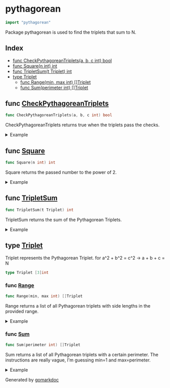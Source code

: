 <!-- Code generated by gomarkdoc. DO NOT EDIT -->

# pythagorean

```go
import "pythagorean"
```

Package pythagorean is used to find the triplets that sum to N.

## Index

- [func CheckPythagoreanTriplets(a, b, c int) bool](<#func-checkpythagoreantriplets>)
- [func Square(n int) int](<#func-square>)
- [func TripletSum(t Triplet) int](<#func-tripletsum>)
- [type Triplet](<#type-triplet>)
  - [func Range(min, max int) []Triplet](<#func-range>)
  - [func Sum(perimeter int) []Triplet](<#func-sum>)


## func [CheckPythagoreanTriplets](<https://github.com/vpayno/exercism-workspace/blob/main/go/pythagorean-triplet/pythagorean_triplet.go#L35>)

```go
func CheckPythagoreanTriplets(a, b, c int) bool
```

CheckPythagoreanTriplets returns true when the triplets pass the checks.

<details><summary>Example</summary>
<p>

```go
{
	fmt.Printf("%v\n", CheckPythagoreanTriplets(-1, -1, -1))
	fmt.Printf("%v\n", CheckPythagoreanTriplets(0, 0, 0))
	fmt.Printf("%v\n", CheckPythagoreanTriplets(1, 2, 3))
	fmt.Printf("%v\n", CheckPythagoreanTriplets(3, 2, 1))
	fmt.Printf("%v\n", CheckPythagoreanTriplets(3, 4, 5))

}
```

#### Output

```
false
true
false
false
true
```

</p>
</details>

## func [Square](<https://github.com/vpayno/exercism-workspace/blob/main/go/pythagorean-triplet/pythagorean_triplet.go#L30>)

```go
func Square(n int) int
```

Square returns the passed number to the power of 2.

<details><summary>Example</summary>
<p>

```go
{
	fmt.Printf("%d^2 = %d\n", -5, 25)
	fmt.Printf("%d^2 = %d\n", 0, 0)
	fmt.Printf("%d^2 = %d\n", 5, 25)

}
```

#### Output

```
-5^2 = 25
0^2 = 0
5^2 = 25
```

</p>
</details>

## func [TripletSum](<https://github.com/vpayno/exercism-workspace/blob/main/go/pythagorean-triplet/pythagorean_triplet.go#L50>)

```go
func TripletSum(t Triplet) int
```

TripletSum returns the sum of the Pythagorean Triplets.

<details><summary>Example</summary>
<p>

```go
{
	cases := []Triplet{
		Triplet{0, 0, 0},
		Triplet{1, 2, 3},
		Triplet{3, 4, 5},
	}

	for _, c := range cases {
		fmt.Printf("Sum(%v) = %d\n", c, TripletSum(c))
	}

}
```

#### Output

```
Sum([0 0 0]) = 0
Sum([1 2 3]) = 6
Sum([3 4 5]) = 12
```

</p>
</details>

## type [Triplet](<https://github.com/vpayno/exercism-workspace/blob/main/go/pythagorean-triplet/pythagorean_triplet.go#L6>)

Triplet represents the Pythagorean Triplet. for a^2 \+ b^2 = c^2 \-\> a \+ b \+ c = N

```go
type Triplet [3]int
```

### func [Range](<https://github.com/vpayno/exercism-workspace/blob/main/go/pythagorean-triplet/pythagorean_triplet.go#L9>)

```go
func Range(min, max int) []Triplet
```

Range returns a list of all Pythagorean triplets with side lengths in the provided range.

<details><summary>Example</summary>
<p>

```go
{
	cases := []testCase{
		{
			min: 10,
			max: 1,
		},
		{
			min: 1,
			max: 10,
		},
		{
			min: 11,
			max: 20,
		},
	}

	for _, c := range cases {
		triplets := Range(c.min, c.max)
		fmt.Printf("Range(%d, %d) = %v\n", c.min, c.max, triplets)
	}

}
```

#### Output

```
Range(10, 1) = []
Range(1, 10) = [[3 4 5] [6 8 10]]
Range(11, 20) = [[12 16 20]]
```

</p>
</details>

### func [Sum](<https://github.com/vpayno/exercism-workspace/blob/main/go/pythagorean-triplet/pythagorean_triplet.go#L62>)

```go
func Sum(perimeter int) []Triplet
```

Sum returns a list of all Pythagorean triplets with a certain perimeter. The instructions are really vague, I'm guessing min=1 and max=perimeter.

<details><summary>Example</summary>
<p>

```go
{
	cases := []int{0, 180, 1000}

	for _, s := range cases {
		fmt.Printf("Sum(%d) => %v\n", s, Sum(s))
	}

}
```

#### Output

```
Sum(0) => []
Sum(180) => [[18 80 82] [30 72 78] [45 60 75]]
Sum(1000) => [[200 375 425]]
```

</p>
</details>



Generated by [gomarkdoc](<https://github.com/princjef/gomarkdoc>)
